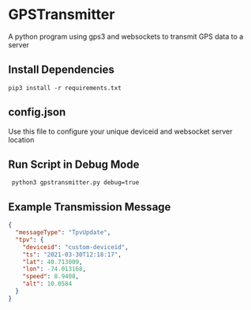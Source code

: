 # GPSTransmitter
A python program using gps3 and websockets to transmit GPS data to a server

## Install Dependencies
``` pip3 install -r requirements.txt ```

## config.json
Use this file to configure your unique deviceid and websocket server location

## Run Script in Debug Mode
``` python3 gpstransmitter.py debug=true```

## Example Transmission Message 
```json
{
  "messageType": "TpvUpdate",
  "tpv": {
    "deviceid": "custom-deviceid",
    "ts": "2021-03-30T12:18:17",
    "lat": 40.713009,
    "lon": -74.013168,
    "speed": 8.9408,
    "alt": 10.0584
  }
}
```
